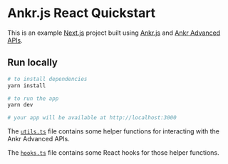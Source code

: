 # Ankr.js React Quickstart

This is an example [Next.js](https://nextjs.org/) project built using [Ankr.js](https://github.com/ankr-network/ankr.js) and [Ankr Advanced APIs](https://ankr.com/advanced-api).

## Run locally

```bash
# to install dependencies
yarn install

# to run the app
yarn dev

# your app will be available at http://localhost:3000
```

The [`utils.ts`](./utils.ts) file contains some helper functions for interacting with the Ankr Advanced APIs.

The [`hooks.ts`](./hooks.ts) file contains some React hooks for those helper functions.
